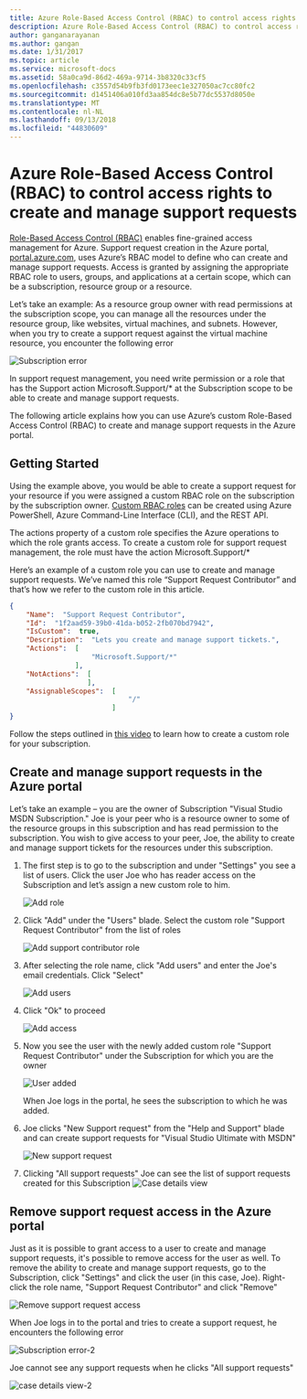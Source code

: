 ```yaml
---
title: Azure Role-Based Access Control (RBAC) to control access rights to create and manage support requests | Microsoft Docs
description: Azure Role-Based Access Control (RBAC) to control access rights to create and manage support requests
author: ganganarayanan
ms.author: gangan
ms.date: 1/31/2017
ms.topic: article
ms.service: microsoft-docs
ms.assetid: 58a0ca9d-86d2-469a-9714-3b8320c33cf5
ms.openlocfilehash: c3557d54b9fb3fd0173eec1e327050ac7cc80fc2
ms.sourcegitcommit: d1451406a010fd3aa854dc8e5b77dc5537d8050e
ms.translationtype: MT
ms.contentlocale: nl-NL
ms.lasthandoff: 09/13/2018
ms.locfileid: "44830609"
---
```

# <a name="azure-role-based-access-control-rbac-to-control-access-rights-to-create-and-manage-support-requests"></a>Azure Role-Based Access Control (RBAC) to control access rights to create and manage support requests

[Role-Based Access Control (RBAC)](https://docs.microsoft.com/azure/role-based-access-control/overview) enables fine-grained access management for Azure.
Support request creation in the Azure portal, [portal.azure.com](https://portal.azure.com), uses Azure’s RBAC model to define who can create and manage support requests.
Access is granted by assigning the appropriate RBAC role to users, groups, and applications at a certain scope, which can be a subscription, resource group or a resource.

Let’s take an example: As a resource group owner with read permissions at the subscription scope, you can manage all the resources under the resource group, like websites, virtual machines, and subnets.
However, when you try to create a support request against the virtual machine resource, you encounter the following error

![Subscription error](./media/create-manage-support-requests-using-access-control/subscription-error.png)

In support request management, you need write permission or a role that has the Support action Microsoft.Support/* at the Subscription scope to be able to create and manage support requests.

The following article explains how you can use Azure’s custom Role-Based Access Control (RBAC) to create and manage support requests in the Azure portal.

## <a name="getting-started"></a>Getting Started

Using the example above, you would be able to create a support request for your resource if you were assigned a custom RBAC role on the subscription by the subscription owner.
[Custom RBAC roles](https://azure.microsoft.com/documentation/articles/role-based-access-control-custom-roles/) can be created using Azure PowerShell, Azure Command-Line Interface (CLI), and the REST API.

The actions property of a custom role specifies the Azure operations to which the role grants access.
To create a custom role for support request management, the role must have the action Microsoft.Support/*

Here’s an example of a custom role you can use to create and manage support requests.
We’ve named this role “Support Request Contributor” and that’s how we refer to the custom role in this article.

``` Json
{
    "Name":  "Support Request Contributor",
    "Id":  "1f2aad59-39b0-41da-b052-2fb070bd7942",
    "IsCustom":  true,
    "Description":  "Lets you create and manage support tickets.",
    "Actions":  [
                    "Microsoft.Support/*"
                ],
    "NotActions":  [
                   ],
    "AssignableScopes":  [
                             "/"
                         ]
}
```

Follow the steps outlined in [this video](https://www.youtube.com/watch?v=-PaBaDmfwKI) to learn how to create a custom role for your subscription.

## <a name="create-and-manage-support-requests-in-the-azure-portal"></a>Create and manage support requests in the Azure portal

Let’s take an example – you are the owner of Subscription "Visual Studio MSDN Subscription."
Joe is your peer who is a resource owner to some of the resource groups in this subscription and has read permission to the subscription.
You wish to give access to your peer, Joe, the ability to create and manage support tickets for the resources under this subscription.

1. The first step is to go to the subscription and under "Settings" you see a list of users. Click the user Joe who has reader access on the Subscription and let’s assign a new custom role to him.

    ![Add role](./media/create-manage-support-requests-using-access-control/add-role.png)

2. Click "Add" under the "Users" blade. Select the custom role "Support Request Contributor" from the list of roles

    ![Add support contributor role](./media/create-manage-support-requests-using-access-control/add-support-contributor-role.png)

3. After selecting the role name, click "Add users" and enter the Joe's email credentials. Click "Select"

    ![Add users](./media/create-manage-support-requests-using-access-control/add-users.png)

4. Click "Ok" to proceed

    ![Add access](./media/create-manage-support-requests-using-access-control/add-access.png)

5. Now you see the user with the newly added custom role "Support Request Contributor" under the Subscription for which you are the owner

    ![User added](./media/create-manage-support-requests-using-access-control/user-added.png)

    When Joe logs in the portal, he sees the subscription to which he was added.

7. Joe clicks "New Support request" from the "Help and Support" blade and can create support requests for "Visual Studio Ultimate with MSDN"

    ![New support request](./media/create-manage-support-requests-using-access-control/new-support-request.png)

8. Clicking "All support requests" Joe can see the list of support requests created for this Subscription  ![Case details view](./media/create-manage-support-requests-using-access-control/case-details-view.png)

## <a name="remove-support-request-access-in-the-azure-portal"></a>Remove support request access in the Azure portal

Just as it is possible to grant access to a user to create and manage support requests, it's possible to remove access for the user as well.
To remove the ability to create and manage support requests, go to the Subscription, click "Settings" and click the user (in this case, Joe).
Right-click the role name, "Support Request Contributor" and click "Remove"

![Remove support request access](./media/create-manage-support-requests-using-access-control/remove-support-request-access.png)

When Joe logs in to the portal and tries to create a support request, he encounters the following error

![Subscription error-2](./media/create-manage-support-requests-using-access-control/subscription-error-2.png)

Joe cannot see any support requests when he clicks "All support requests"

![case details view-2](./media/create-manage-support-requests-using-access-control/case-details-view-2.png)
